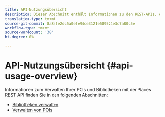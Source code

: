 ```yaml
---
title: API-Nutzungsübersicht
description: Dieser Abschnitt enthält Informationen zu den REST-APIs, die für den Places-Dienst verfügbar sind.
translation-type: tm+mt
source-git-commit: 8a84fe2dc5a0efe94ce3121e589524e3c7a80c5e
workflow-type: tm+mt
source-wordcount: '38'
ht-degree: 0%

---
```



# API-Nutzungsübersicht {#api-usage-overview}

Informationen zum Verwalten Ihrer POIs und Bibliotheken mit der Places REST API finden Sie in den folgenden Abschnitten:

* [Bibliotheken verwalten](/help/web-service-api/api-usage/manage-libraries/manage-libraries.md)
* [Verwalten von POIs](/help/web-service-api/api-usage/manage-pois/manage-pois.md)